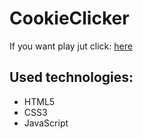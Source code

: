 # CookieClicker
If you want play jut click: [here](https://zuzab.github.io/CookieClicker/)

## Used technologies: 

* HTML5
* CSS3
* JavaScript
